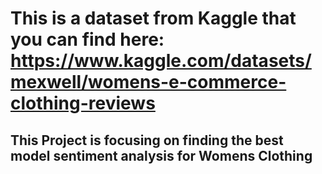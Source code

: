 # This is a dataset from Kaggle that you can find here: https://www.kaggle.com/datasets/mexwell/womens-e-commerce-clothing-reviews


## This Project is focusing on finding the best model sentiment analysis for Womens Clothing